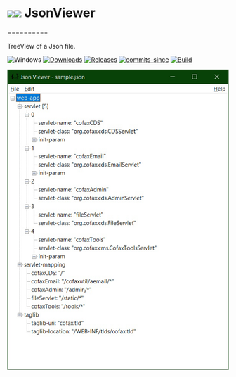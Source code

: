 <!-- ![Icon](Res/JsonViewer.ico) JsonViewer -->
# <img src="Res/JsonViewerW.ico#gh-dark-mode-only" width=32/><img src="Res/JsonViewer.ico#gh-light-mode-only" width=32/> JsonViewer
==========

TreeView of a Json file.

![Windows](https://img.shields.io/badge/platform-Windows-blue.svg)
[![Downloads](https://img.shields.io/github/downloads/RadAd/JsonViewer/total.svg)](https://github.com/RadAd/JsonViewer/releases/latest)
[![Releases](https://img.shields.io/github/release/RadAd/JsonViewer.svg)](https://github.com/RadAd/JsonViewer/releases/latest)
[![commits-since](https://img.shields.io/github/commits-since/RadAd/JsonViewer/latest.svg)](commits/master)
[![Build](https://img.shields.io/appveyor/ci/RadAd/JsonViewer.svg)](https://ci.appveyor.com/project/RadAd/JsonViewer)

![Screenshot](Doc/JsonViewer.jpg)
